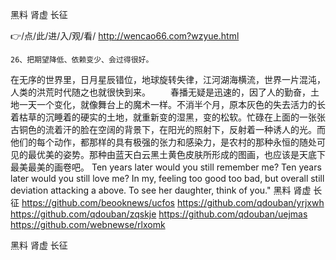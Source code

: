 
黑料 肾虚 长征




👉/点/此/进/入/观/看/ http://wencao66.com?wzyue.html




	26、把期望降低、依赖变少、会过得很好。
在无序的世界里，日月星辰错位，地球旋转失律，江河湖海横流，世界一片混沌，人类的洪荒时代随之也就很快到来。
　　春播无疑是迅速的，因了人的勤奋，土地一天一个变化，就像舞台上的魔术一样。不消半个月，原本灰色的失去活力的长着枯草的沉睡着的硬实的土地，就重新变的湿黑，变的松软。忙碌在上面的一张张古铜色的流着汗的脸在空阔的背景下，在阳光的照射下，反射着一种诱人的光。而他们的每个动作，都那样的具有极强的张力和感染力，是农村的那种永恒的随处可见的最优美的姿势。那种由蓝天白云黑土黄色皮肤所形成的图画，也应该是天底下最美最美的画卷吧。
Ten years later would you still remember me?
Ten years later would you still love me?
In my, feeling too good too bad, but overall still deviation attacking a above.
To see her daughter, think of you."
黑料 肾虚 长征 https://github.com/beooknews/ucfos
https://github.com/qdouban/yrjxwh
https://github.com/qdouban/zqskje
https://github.com/qdouban/uejmas
https://github.com/webnewse/rlxomk





黑料 肾虚 长征
